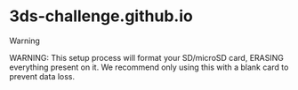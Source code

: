 # 3ds-challenge.github.io

> [!WARNING]
> WARNING: This setup process will format your SD/microSD card, ERASING everything present on it. We recommend only using this with a blank card to prevent data loss.
